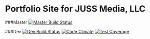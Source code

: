 Portfolio Site for JUSS Media, LLC
===============
###Master 
[![Master Build Status](https://travis-ci.org/jussmedia/portfolio_website.svg?branch=master)](https://travis-ci.org/jussmedia/portfolio_website ) 

###Dev 
[![ Dev Build Status](https://travis-ci.org/jussmedia/portfolio_website.svg?branch=dev)](https://travis-ci.org/jussmedia/portfolio_website) [![Code Climate](https://codeclimate.com/github/jussmedia/portfolio_website/badges/gpa.svg)](https://codeclimate.com/github/jussmedia/portfolio_website) [![Test Coverage](https://codeclimate.com/github/jussmedia/portfolio_website/badges/coverage.svg)](https://codeclimate.com/github/jussmedia/portfolio_website)
